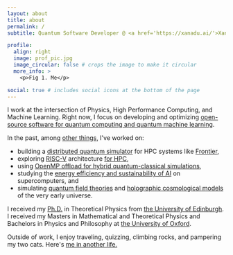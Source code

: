 ```yaml
---
layout: about
title: about
permalink: /
subtitle: Quantum Software Developer @ <a href='https://xanadu.ai/'>Xanadu</a>

profile:
  align: right
  image: prof_pic.jpg
  image_circular: false # crops the image to make it circular
  more_info: >
    <p>Fig 1. Me</p>

social: true # includes social icons at the bottom of the page
---
```


I work at the intersection of Physics, High Performance Computing, and Machine Learning. Right now, I focus on developing and optimizing  [open-source software for quantum computing and quantum machine learning](https://github.com/PennyLaneAI/pennylane).

In the past, among [other things](https://scholar.google.com/citations?user=HbvtvZsAAAAJ&hl=en&oi=sra), I've worked on:

- building a [distributed quantum simulator](https://pennylane.ai/devices/lightning-kokkos) for HPC systems like [Frontier](https://en.wikipedia.org/wiki/Frontier_(supercomputer)),
- exploring [RISC-V](https://riscv.org/) architecture [for HPC](https://link.springer.com/chapter/10.1007/978-3-031-40843-4_31),
- using [OpenMP offload for hybrid quantum-classical simulations](https://arxiv.org/abs/2311.03210),
- studying the [energy efficiency and sustainability of AI](https://ieeexplore.ieee.org/abstract/document/10820628) on supercomputers, and
- simulating [quantum field theories](https://journals.aps.org/prl/abstract/10.1103/PhysRevLett.126.221601) and [holographic cosmological models](https://arxiv.org/abs/1909.13867) of the very early universe.

I received my [Ph.D.](http://dx.doi.org/10.7488/era/2921) in Theoretical Physics from [the University of Edinburgh](https://www.ed.ac.uk/). I received my Masters in Mathematical and Theoretical Physics and Bachelors in Physics and Philosophy at [the University of Oxford](https://www.ox.ac.uk/).

Outside of work, I enjoy traveling, quizzing, climbing rocks, and pampering my two cats. Here's [me in another life.](https://en.wikipedia.org/wiki/Joseph_Lee_(poet))
